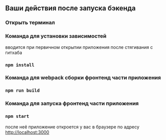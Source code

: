 ## Ваши действия после запуска бэкенда

### Открыть терминал

### Команда для установки зависимостей

вводится при первичном открытии приложения после стягивания с гитхаба

### `npm install`

### Команда для webpack сборки фронтенд части приложения

### `npm run build`

### Команда для запуска фронтенд части приложения

### `npm start`

после неё приложение откроется у вас в браузере по адресу [http://localhost:3000](http://localhost:3000)
